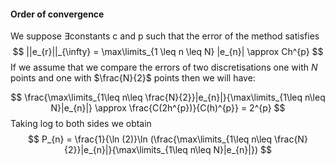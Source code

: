 #### Order of convergence

We suppose $\exists \text{constants c and p}$ such that the error of the method satisfies
$$
||e_{r}||_{\infty} = \max\limits_{1 \leq n \leq N} |e_{n}| \approx Ch^{p}
$$
If we assume that we compare the errors of two discretisations one with $N$ points and one with  $\frac{N}{2}$ points then we will have:

$$
\frac{\max\limits_{1\leq n\leq \frac{N}{2}}|e_{n}|}{\max\limits_{1\leq n\leq N}|e_{n}|} \approx \frac{C(2h^{p})}{C(h)^{p}} = 2^{p}
$$
Taking log to both sides we obtain
$$
P_{n} = \frac{1}{\ln (2)}\ln (\frac{\max\limits_{1\leq n\leq \frac{N}{2}}|e_{n}|}{\max\limits_{1\leq n\leq N}|e_{n}|})
$$
